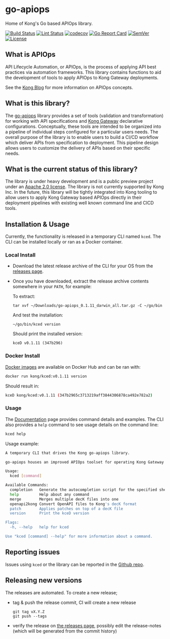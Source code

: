 # go-apiops

Home of Kong's Go based APIOps library.

[![Build Status](https://img.shields.io/github/actions/workflow/status/kong/go-apiops/test.yml?branch=main&label=Tests)](https://github.com/kong/go-apiops/actions?query=branch%3Amain+event%3Apush)
[![Lint Status](https://img.shields.io/github/actions/workflow/status/kong/go-apiops/golangci-lint.yml?branch=main&label=Linter)](https://github.com/kong/go-apiops/actions?query=branch%3Amain+event%3Apush)
[![codecov](https://codecov.io/gh/Kong/go-apiops/branch/main/graph/badge.svg?token=8XTDGNP8VW)](https://codecov.io/gh/Kong/go-apiops)
[![Go Report Card](https://goreportcard.com/badge/github.com/kong/go-apiops)](https://goreportcard.com/report/github.com/kong/go-apiops)
[![SemVer](https://img.shields.io/github/v/tag/kong/go-apiops?color=brightgreen&label=SemVer&logo=semver&sort=semver)](https://github.com/Kong/go-apiops/releases)
[![License](https://img.shields.io/github/license/Kong/go-apiops)](LICENSE)

## What is APIOps

API Lifecycle Automation, or APIOps, is the process of applying API best practices via automation frameworks. This library contains functions to aid the development of tools to apply APIOps to Kong Gateway deployments.

See the [Kong Blog](https://konghq.com/blog/tag/apiops) for more information on APIOps concepts.

## What is this library?

The [go-apiops](https://github.com/Kong/go-apiops) library provides a set of tools (validation and transformation) for working with API specifications and [Kong Gateway](https://docs.konghq.com/gateway/latest/) declarative configurations. Conceptually, these tools are intended to be organized into a pipeline of individual steps configured for a particular users needs. The overall purpose of the library is to enable users to build a CI/CD workflow which deliver APIs from specification to deployment. This pipeline design allows users to customize the delivery of APIs based on their specific needs.

## What is the current status of this library?

The library is under heavy development and is a public preview project under an [Apache 2.0 license](LICENSE). The library is not currently supported by Kong Inc. In the future, this library will be tightly integrated into Kong tooling to allow users to apply Kong Gateway based APIOps directly in their deployment pipelines with existing well known command line and CICD tools.

## Installation & Usage

Currently, the functionality is released in a temporary CLI named `kced`. The CLI can be installed locally or ran as a Docker container.

### Local Install

* Download the latest release archive of the CLI for your OS from the [releases page](https://github.com/Kong/go-apiops/releases).
* Once you have downloaded, extract the release archive contents somewhere in your `PATH`, for example:

  To extract:
  ```
  tar xvf ~/Downloads/go-apiops_0.1.11_darwin_all.tar.gz -C ~/go/bin
  ```

  And test the installation:
  ```
  ~/go/bin/kced version
  ```

  Should print the installed version:
  ```
  kceD v0.1.11 (347b296)
  ```

### Docker Install

[Docker images](https://hub.docker.com/r/kong/kced) are available on Docker Hub and can be ran with:

```bash
docker run kong/kced:v0.1.11 version
```

Should result in:

```bash
kceD kong/kced:v0.1.11 (347b2965c3713219aff3844306878ca492e782a2)
```

### Usage

The [Documentation](./docs/README.md) page provides command details and examples. The CLI also provides a `help` command to see usage details on the command line:

```bash
kced help
```

Usage example:

```bash
A temporary CLI that drives the Kong go-apiops library.

go-apiops houses an improved APIOps toolset for operating Kong Gateway deployments.

Usage:
  kced [command]

Available Commands:
  completion   Generate the autocompletion script for the specified shell
  help         Help about any command
  merge        Merges multiple decK files into one
  openapi2kong Convert OpenAPI files to Kong's decK format
  patch        Applies patches on top of a decK file
  version      Print the kceD version

Flags:
  -h, --help   help for kced

Use "kced [command] --help" for more information about a command.
```

## Reporting issues

Issues using `kced` or the library can be reported in the [Github repo](https://github.com/Kong/go-apiops/issues).

## Releasing new versions

The releases are automated. To create a new release;

- tag & push the release commit, CI will create a new release

      git tag vX.Y.Z
      git push --tags

- verify the release on [the releases page](https://github.com/Kong/go-apiops/releases), possibly edit the release-notes (which will be generated from the commit history)
